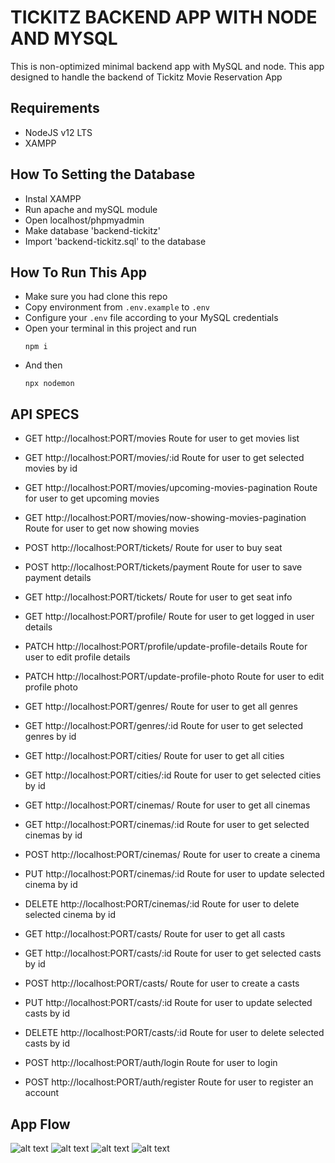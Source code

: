 # TICKITZ BACKEND APP WITH NODE AND MYSQL
This is non-optimized minimal backend app with MySQL and node. This app designed to handle the backend of Tickitz Movie Reservation App

## Requirements
- NodeJS v12 LTS
- XAMPP

## How To Setting the Database
- Instal XAMPP
- Run apache and mySQL module
- Open localhost/phpmyadmin
- Make database 'backend-tickitz'
- Import 'backend-tickitz.sql' to the database

## How To Run This App
- Make sure you had clone this repo
- Copy environment from `.env.example` to `.env`
- Configure your `.env` file according to your MySQL credentials
- Open your terminal in this project and run 
  ```
  npm i
  ```
- And then
  ```
  npx nodemon
  ```

## API SPECS
- GET     http://localhost:PORT/movies Route for user to get movies list 
- GET     http://localhost:PORT/movies/:id Route for user to get selected movies by id
- GET     http://localhost:PORT/movies/upcoming-movies-pagination Route for user to get upcoming movies
- GET     http://localhost:PORT/movies/now-showing-movies-pagination Route for user to get now showing movies

- POST    http://localhost:PORT/tickets/ Route for user to buy seat
- POST    http://localhost:PORT/tickets/payment Route for user to save payment details
- GET     http://localhost:PORT/tickets/ Route for user to get seat info

- GET     http://localhost:PORT/profile/ Route for user to get logged in user details
- PATCH   http://localhost:PORT/profile/update-profile-details Route for user to edit profile details
- PATCH   http://localhost:PORT/update-profile-photo Route for user to edit profile photo

- GET     http://localhost:PORT/genres/ Route for user to get all genres
- GET     http://localhost:PORT/genres/:id Route for user to get selected genres by id

- GET     http://localhost:PORT/cities/ Route for user to get all cities
- GET     http://localhost:PORT/cities/:id Route for user to get selected cities by id

- GET     http://localhost:PORT/cinemas/ Route for user to get all cinemas
- GET     http://localhost:PORT/cinemas/:id Route for user to get selected cinemas by id
- POST    http://localhost:PORT/cinemas/ Route for user to create a cinema
- PUT     http://localhost:PORT/cinemas/:id Route for user to update selected cinema by id
- DELETE  http://localhost:PORT/cinemas/:id Route for user to delete selected cinema by id

- GET     http://localhost:PORT/casts/ Route for user to get all casts
- GET     http://localhost:PORT/casts/:id Route for user to get selected casts by id
- POST    http://localhost:PORT/casts/ Route for user to create a casts
- PUT     http://localhost:PORT/casts/:id Route for user to update selected casts by id
- DELETE  http://localhost:PORT/casts/:id Route for user to delete selected casts by id

- POST    http://localhost:PORT/auth/login Route for user to login
- POST    http://localhost:PORT/auth/register Route for user to register an account

## App Flow
![alt text](https://github.com/budimanindra/backend-tickitz/blob/main/flowchart-create.png?raw=true)
![alt text](https://github.com/budimanindra/backend-tickitz/blob/main/flowchart-read.png?raw=true)
![alt text](https://github.com/budimanindra/backend-tickitz/blob/main/flowchart-update.png?raw=true)
![alt text](https://github.com/budimanindra/backend-tickitz/blob/main/flowchart-delete.png?raw=true)